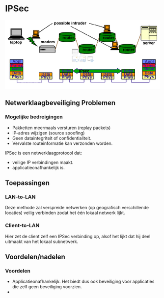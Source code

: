 # IPSec

![ipsec_model](img/ipsec_model.png)

## Netwerklaagbeveiliging Problemen
### Mogelijke bedreigingen
* Pakketten meermaals versturen (replay packets)
* IP-adres wijzigen (source spoofing)
* Geen dataintegriteit of confidentialiteit.
* Vervalste routeinformatie kan verzonden worden.

IPSec is een netwerklaagprotocol dat:

* veilige IP verbindingen maakt.
* applicatieonafhankelijk is.

## Toepassingen
### LAN-to-LAN
Deze methode zal verspreide netwerken (op geografisch verschillende locaties) veilig verbinden zodat het één lokaal netwerk lijkt. 

### Client-to-LAN
Hier zet de client zelf een IPSec verbinding op, alsof het lijkt dat hij deel uitmaakt van het lokaal subnetwerk. 

## Voordelen/nadelen
### Voordelen
* Applicatieonafhankelijk. Het biedt dus ook beveiliging voor applicaties die zelf geen beveiliging voorzien.
* 
